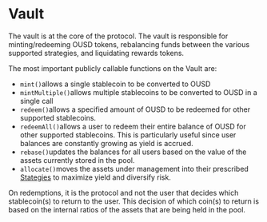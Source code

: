 # Vault

The vault is at the core of the protocol. The vault is responsible for minting/redeeming OUSD tokens, rebalancing funds between the various supported strategies, and liquidating rewards tokens.

The most important publicly callable functions on the Vault are:

* `mint()`allows a single stablecoin to be converted to OUSD
* `mintMultiple()`allows multiple stablecoins to be converted to OUSD in a single call
* `redeem()`allows a specified amount of OUSD to be redeemed for other supported stablecoins. 
* `redeemAll()`allows a user to redeem their entire balance of OUSD for other supported stablecoins. This is particularly useful since user balances are constantly growing as yield is accrued.
* `rebase()`updates the balances for all users based on the value of the assets currently stored in the pool.
* `allocate()`moves the assets under management into their prescribed [Stategies](strategies.md) to maximize yield and diversify risk.

On redemptions, it is the protocol and not the user that decides which stablecoin\(s\) to return to the user. This decision of which coin\(s\) to return is based on the internal ratios of the assets that are being held in the pool.



